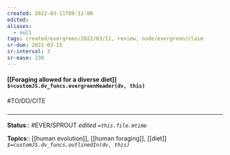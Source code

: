 ```yaml
---
created: 2022-03-11T09:12:00 
edited: 
aliases:
  - null
tags: created/evergreen/2022/03/11, review, node/evergreen/claim
sr-due: 2022-03-15
sr-interval: 3
sr-ease: 230
---
```


#### [[Foraging allowed for a diverse diet]] `$=customJS.dv_funcs.evergreenHeader(dv, this)`

#TO/DO/CITE 

### <hr class="footnote"/>

**Status**:: #EVER/SPROUT
*edited `=this.file.mtime`*

**Topics**:: [[human evolution]], [[human foraging]], [[diet]]
*`$=customJS.dv_funcs.outlinedIn(dv, this)`*
